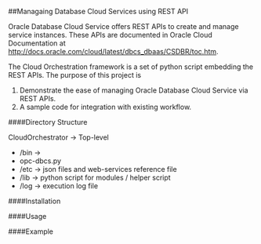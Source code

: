 ##Managaing Database Cloud Services using REST API

Oracle Database Cloud Service offers REST APIs to create and manage service instances. These APIs are documented in Oracle Cloud Documentation at http://docs.oracle.com/cloud/latest/dbcs_dbaas/CSDBR/toc.htm. 

The Cloud Orchestration framework is a set of python script embedding the REST APIs. The purpose of this project is

1.  Demonstrate the ease of managing Oracle Database Cloud Service via REST APIs.
2.  A sample code for integration with existing workflow.

####Directory Structure

CloudOrchestrator -> Top-level 
  - /bin -> 
  -   opc-dbcs.py 
  - /etc -> json files and web-services reference file
  - /lib -> python script for modules / helper script
  - /log -> execution log file
  
####Installation 


####Usage


####Example




